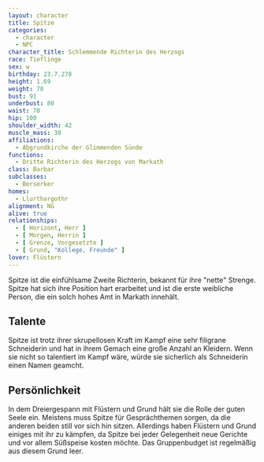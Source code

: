 ```yaml
---
layout: character
title: Spitze
categories:
  - character
  - NPC
character_title: Schlemmende Richterin des Herzogs
race: Tieflinge
sex: w
birthday: 23.7.278
height: 1.69
weight: 70
bust: 91
underbust: 80
waist: 70
hip: 100
shoulder_width: 42
muscle_mass: 30
affiliations:
  - Abgrundkirche der Glimmenden Sünde
functions:
  - Dritte Richterin des Herzogs von Markath
class: Barbar
subclasses:
  - Berserker
homes:
  - Llurthargothr
alignment: NG
alive: true
relationships:
  - [ Horizont, Herr ]
  - [ Morgen, Herrin ]
  - [ Grenze, Vorgesetzte ]
  - [ Grund, "Kollege, Freunde" ]
lover: Flüstern
---
```


Spitze ist die einfühlsame Zweite Richterin, bekannt für ihre "nette" Strenge. Spitze hat sich ihre Position hart
erarbeitet und ist die erste weibliche Person, die ein solch hohes Amt in Markath innehält.

<!--more-->

## Talente

Spitze ist trotz ihrer skrupellosen Kraft im Kampf eine sehr filigrane Schneiderin und hat in ihrem Gemach eine große
Anzahl an Kleidern. Wenn sie nicht so talentiert im Kampf wäre, würde sie sicherlich als Schneiderin einen Namen
geamcht.

## Persönlichkeit

In dem Dreiergespann mit Flüstern und Grund hält sie die Rolle der guten Seele ein. Meistens muss Spitze für
Gesprächthemen sorgen, da die anderen beiden still vor sich hin sitzen. Allerdings haben Flüstern und Grund einiges mit
ihr zu kämpfen, da Spitze bei jeder Gelegenheit neue Gerichte und vor allem Süßspeise kosten möchte. Das Gruppenbudget
ist regelmäßig aus diesem Grund leer.